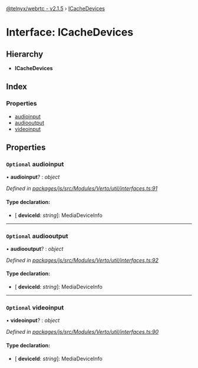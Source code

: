 [@telnyx/webrtc - v2.1.5](../README.md) › [ICacheDevices](icachedevices.md)

# Interface: ICacheDevices

## Hierarchy

* **ICacheDevices**

## Index

### Properties

* [audioinput](icachedevices.md#optional-audioinput)
* [audiooutput](icachedevices.md#optional-audiooutput)
* [videoinput](icachedevices.md#optional-videoinput)

## Properties

### `Optional` audioinput

• **audioinput**? : *object*

*Defined in [packages/js/src/Modules/Verto/util/interfaces.ts:91](https://github.com/team-telnyx/webrtc/blob/4f15142/packages/js/src/Modules/Verto/util/interfaces.ts#L91)*

#### Type declaration:

* \[ **deviceId**: *string*\]: MediaDeviceInfo

___

### `Optional` audiooutput

• **audiooutput**? : *object*

*Defined in [packages/js/src/Modules/Verto/util/interfaces.ts:92](https://github.com/team-telnyx/webrtc/blob/4f15142/packages/js/src/Modules/Verto/util/interfaces.ts#L92)*

#### Type declaration:

* \[ **deviceId**: *string*\]: MediaDeviceInfo

___

### `Optional` videoinput

• **videoinput**? : *object*

*Defined in [packages/js/src/Modules/Verto/util/interfaces.ts:90](https://github.com/team-telnyx/webrtc/blob/4f15142/packages/js/src/Modules/Verto/util/interfaces.ts#L90)*

#### Type declaration:

* \[ **deviceId**: *string*\]: MediaDeviceInfo
